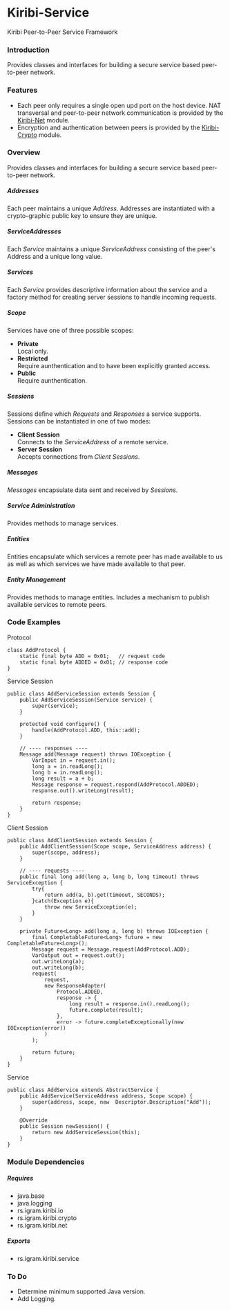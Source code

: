 # Kiribi-Service
Kiribi Peer-to-Peer Service Framework

### Introduction
Provides classes and interfaces for building a secure service based peer-to-peer network.

### Features
* Each peer only requires a single open upd port on the host device. NAT transversal and peer-to-peer network communication is provided by the [Kiribi-Net](http://github.com/Igram-doo/Kiribi-Net) module.
* Encryption and authentication between peers is provided by the [Kiribi-Crypto](http://github.com/Igram-doo/Kiribi-Crypto) module.

### Overview
Provides classes and interfaces for building a secure service based peer-to-peer network.

##### Addresses
Each peer maintains a unique *Address*. Addresses are instantiated with a crypto-graphic public key to ensure they are unique.

##### ServiceAddresses
Each *Service* maintains a unique *ServiceAddress* consisting of the peer's Address and a unique long value.

##### Services
Each *Service* provides descriptive information about the service and a factory method for creating server sessions to handle incoming requests.

##### Scope
Services have one of three possible scopes:

* **Private**	  
Local only.
* **Restricted**  
Require aunthentication and to have been explicitly granted access.
* **Public**  
Require aunthentication.

##### Sessions
Sessions define which *Requests* and *Responses* a service supports. Sessions can be instantiated in one of two modes:

* **Client Session**  
  Connects to the *ServiceAddress* of a remote service.
* **Server Session**  
  Accepts connections from *Client Sessions*.

##### Messages
*Messages* encapsulate data sent and received by *Sessions*.

##### Service Administration
Provides methods to manage services.

##### Entities
Entities encapsulate which services a remote peer has made available to us as well as which services we have made available to that peer.

##### Entity Management
Provides methods to manage entities. Includes a mechanism to publish available services to remote peers.

### Code Examples
Protocol

	class AddProtocol {
		static final byte ADD = 0x01;	// request code
		static final byte ADDED = 0x01;	// response code
	}

Service Session

	public class AddServiceSession extends Session {
		public AddServiceSession(Service service) {
			super(service);
		}
		
		protected void configure() {
			handle(AddProtocol.ADD, this::add);
		}
		
		// ---- responses ----
		Message add(Message request) throws IOException {
			VarInput in = request.in();
			long a = in.readLong();
			long b = in.readLong();
			long result = a + b;
			Message response = request.respond(AddProtocol.ADDED);
			response.out().writeLong(result);
		
			return response;
		}
   	}

Client Session
   
	public class AddClientSession extends Session {
		public AddClientSession(Scope scope, ServiceAddress address) {
			super(scope, address);
		}
		
		// ---- requests ----
		public final long add(long a, long b, long timeout) throws ServiceException {
			try{
				return add(a, b).get(timeout, SECONDS);
			}catch(Exception e){
				throw new ServiceException(e);
			}
		}
		
		private Future<Long> add(long a, long b) throws IOException {
			final CompletableFuture<Long> future = new CompletableFuture<Long>();
			Message request = Message.request(AddProtocol.ADD);
			VarOutput out = request.out();
			out.writeLong(a);
			out.writeLong(b);
			request(
				request, 
				new ResponseAdapter(
					Protocol.ADDED, 
					response -> {
						long result = response.in().readLong();
						future.complete(result);
					},
					error -> future.completeExceptionally(new IOException(error))
				)
			); 
		
			return future;
		}
   	}

Service
		
	public class AddService extends AbstractService {
		public AddService(ServiceAddress address, Scope scope) {
			super(address, scope, new  Descriptor.Description("Add"));
		}
			
		@Override
		public Session newSession() {
			return new AddServiceSession(this);
		}
	}

### Module Dependencies
##### Requires
* java.base
* java.logging
* rs.igram.kiribi.io
* rs.igram.kiribi.crypto
* rs.igram.kiribi.net

##### Exports
* rs.igram.kiribi.service

### To Do
* Determine minimum supported Java version.
* Add Logging.

